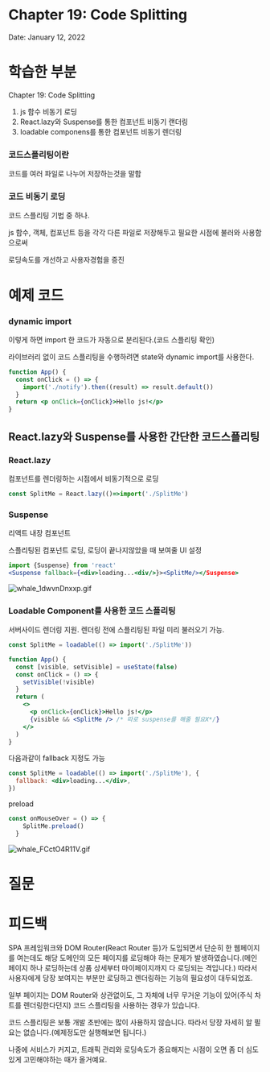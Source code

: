 # Chapter 19: Code Splitting

Date: January 12, 2022

# 학습한 부분

Chapter 19: Code Splitting

1. js 함수 비동기 로딩
2. React.lazy와 Suspense를 통한 컴포넌트 비동기 랜더링
3. loadable componens를 통한 컴포넌트 비동기 렌더링

### 코드스플리팅이란

코드를 여러 파일로 나누어 저장하는것을 말함

### 코드 비동기 로딩

코드 스플리팅 기법 중 하나.

js 함수, 객체, 컴포넌트 등을 각각 다른 파일로 저장해두고 필요한 시점에 불러와 사용함으로써

로딩속도를 개선하고 사용자경험을 증진

# 예제 코드

### dynamic import

이렇게 하면 import 한 코드가 자동으로 분리된다.(코드 스플리팅 확인)

라이브러리 없이 코드 스플리팅을 수행하려면 state와 dynamic import를 사용한다.

```jsx
function App() {
  const onClick = () => {
    import('./notify').then((result) => result.default())
  }
  return <p onClick={onClick}>Hello js!</p>
}
```

## React.lazy와 Suspense를 사용한 간단한 코드스플리팅

### React.lazy

컴포넌트를 렌더링하는 시점에서 비동기적으로 로딩

```jsx
const SplitMe = React.lazy(()=>import('./SplitMe')
```

### Suspense

리액트 내장 컴포넌트

스플리팅된 컴포넌트 로딩, 로딩이 끝나지않았을 때 보여줄 UI 설정

```jsx
import {Suspense} from 'react'
<Suspense fallback={<div>loading...<div/>}><SplitMe/></Suspense>
```

![whale_1dwvnDnxxp.gif](Chapter%2019%20Code%20Splitting%20a1624935b8c84657be005f9da5b6c6ce/whale_1dwvnDnxxp.gif)

### Loadable Component를 사용한 코드 스플리팅

서버사이드 렌더링 지원. 렌더링 전에 스플리팅된 파일 미리 불러오기 가능.

```jsx
const SplitMe = loadable(() => import('./SplitMe'))

function App() {
  const [visible, setVisible] = useState(false)
  const onClick = () => {
    setVisible(!visible)
  }
  return (
    <>
      <p onClick={onClick}>Hello js!</p>
      {visible && <SplitMe /> /* 따로 suspense를 해줄 필요X*/}
    </>
  )
}
```

다음과같이 fallback 지정도 가능

```jsx
const SplitMe = loadable(() => import('./SplitMe'), {
  fallback: <div>loading...</div>,
})
```

preload

```jsx
const onMouseOver = () => {
    SplitMe.preload()
  }
```

![whale_FCctO4R11V.gif](Chapter%2019%20Code%20Splitting%20a1624935b8c84657be005f9da5b6c6ce/whale_FCctO4R11V.gif)

# 질문

# 피드백

SPA 프레임워크와 DOM Router(React Router 등)가 도입되면서 단순히 한 웹페이지를 여는데도 해당 도메인의 모든 페이지를 로딩해야 하는 문제가 발생하였습니다.(메인페이지 하나 로딩하는데 상품 상세부터 마이페이지까지 다 로딩되는 격입니다.) 따라서 사용자에게 당장 보여지는 부분만 로딩하고 렌더링하는 기능의 필요성이 대두되었죠.

일부 페이지는 DOM Router와 상관없이도, 그 자체에 너무 무거운 기능이 있어(주식 차트를 렌더링한다던지) 코드 스플리팅을 사용하는 경우가 있습니다.

코드 스플리팅은 보통 개발 초반에는 많이 사용하지 않습니다. 따라서 당장 자세히 알 필요는 없습니다.(예제정도만 실행해보면 됩니다.)

나중에 서비스가 커지고, 트래픽 관리와 로딩속도가 중요해지는 시점이 오면 좀 더 심도있게 고민해야하는 때가 올거예요.